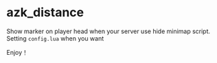 # azk_distance

Show marker on player head when your server use hide minimap script.
Setting `config.lua` when you want

Enjoy！
